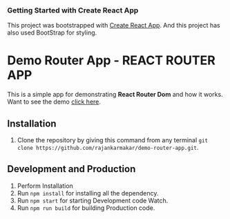 ### Getting Started with Create React App

This project was bootstrapped with [Create React App](https://github.com/facebook/create-react-app). And this project has also used BootStrap for styling.

# Demo Router App - REACT ROUTER APP

This is a simple app for demonstrating **React Router Dom** and how it works. Want to see the demo [click here](https://fir-app-87ed5.web.app/).

## Installation

1. Clone the repository by giving this command from any terminal `git clone https://github.com/rajankarmakar/demo-router-app.git`.

## Development and Production

1. Perform Installation
1. Run `npm install` for installing all the dependency.
1. Run `npm start` for starting Development code Watch.
1. Run `npm run build` for building Production code.
